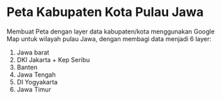 # Peta Kabupaten Kota Pulau Jawa
Membuat Peta dengan layer data kabupaten/kota menggunakan Google Map untuk wilayah pulau Jawa, dengan membagi data menjadi 6 layer: 
1) Jawa barat
2) DKI Jakarta + Kep Seribu
3) Banten
4) Jawa Tengah
5) DI Yogyakarta
6) Jawa Timur
